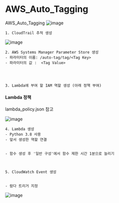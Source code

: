 # AWS_Auto_Tagging
AWS_Auto_Tagging
![image](https://user-images.githubusercontent.com/43159901/132829934-b814d368-d7c6-45fa-8598-80ec2e91682f.png)



	1. CloudTrail 추적 생성
![image](https://user-images.githubusercontent.com/43159901/133211510-60aadf7e-a87d-43dc-b933-721dfd7b0883.png)



	2. AWS Systems Manager Parameter Store 생성
	- 파라미터의 이름: /auto-tag/tag/<Tag Key>
	- 파라미터의 값 :  <Tag Value>




	3. Lambda에 부여 할 IAM 역할 생성 (아래 정책 부여)
#### Lambda 정책 ###
lambda_policy.json 참고


![image](https://user-images.githubusercontent.com/43159901/133211567-0801640b-3b05-44b2-bc57-3900d7ccd750.png)
	
	

	4. Lambda 생성
	- Python 3.8 사용
	- 앞서 생성한 역할 연결


	- 함수 생성 후 '일반 구성'에서 함수 제한 시간 1분으로 늘리기



	5. CloudWatch Event 생성


	- 람다 트리거 지정




![image](https://user-images.githubusercontent.com/43159901/133211681-87c958a1-4d25-4706-987e-27516eafa4ab.png)

